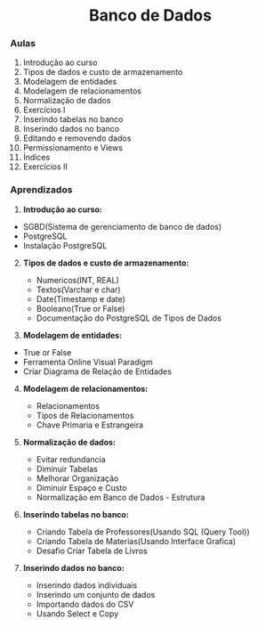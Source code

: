 <h1 align="center">Banco de Dados</h1>

### Aulas

1. Introdução ao curso
2. Tipos de dados e custo de armazenamento
3. Modelagem de entidades
4. Modelagem de relacionamentos
5. Normalização de dados
6. Exercícios I
7. Inserindo tabelas no banco
8. Inserindo dados no banco
9. Editando e removendo dados
10. Permissionamento e Views
11. Índices
12. Exercícios II

### Aprendizados

1. **Introdução ao curso:**

- SGBD(Sistema de gerenciamento de banco de dados)
- PostgreSQL
- Instalação PostgreSQL

2. **Tipos de dados e custo de armazenamento:**

   - Numericos(INT, REAL)
   - Textos(Varchar e char)
   - Date(Timestamp e date)
   - Booleano(True or False)
   - Documentação do PostgreSQL de Tipos de Dados

3. **Modelagem de entidades:**

- True or False
- Ferramenta Online Visual Paradigm
- Criar Diagrama de Relação de Entidades

4. **Modelagem de relacionamentos:**

   - Relacionamentos
   - Tipos de Relacionamentos
   - Chave Primaria e Estrangeira

5. **Normalização de dados:**

   - Evitar redundancia
   - Diminuir Tabelas
   - Melhorar Organização
   - Diminuir Espaço e Custo
   - Normalização em Banco de Dados - Estrutura


7. **Inserindo tabelas no banco:**

   - Criando Tabela de Professores(Usando SQL (Query Tool))
   - Criando Tabela de Materias(Usando Interface Grafica)
   - Desafio Criar Tabela de Livros


8. **Inserindo dados no banco:**

   - Inserindo dados individuais
   - Inserindo um conjunto de dados
   - Importando dados do CSV
   - Usando Select e Copy